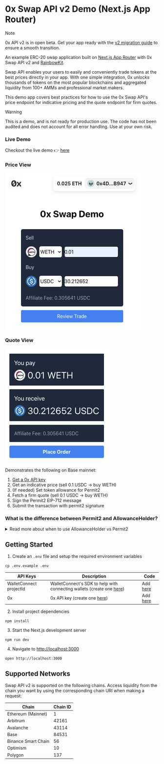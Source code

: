 # 0x Swap API v2 Demo (Next.js App Router)

> [!NOTE]  
> 0x API v2 is in open beta. Get your app ready with the [v2 migration guide](https://0x.org/beta-docs/next/0x-swap-api/upgrading/upgrading_to_v2) to ensure a smooth transition.

An example ERC-20 swap application built on [Next.js App Router](https://nextjs.org/docs) with 0x Swap API v2 and [RainbowKit](https://www.rainbowkit.com/).

Swap API enables your users to easily and conveniently trade tokens at the best prices directly in your app. With one simple integration, 0x unlocks thousands of tokens on the most popular blockchains and aggregated liquidity from 100+ AMMs and professional market makers.

This demo app covers best practices for how to use the 0x Swap API's price endpoint for indicative pricing and the quote endpoint for firm quotes.

> [!WARNING]  
> This is a demo, and is not ready for production use. The code has not been audited and does not account for all error handling. Use at your own risk.

### Live Demo

Checkout the live demo 👉 [here](https://0x-swap-v2-demo-app.vercel.app/)

### Price View

![priceView](src/images/priceView.png)

### Quote View

![quoteView](src/images/quoteView.png)

Demonstrates the following on Base mainnet:

1. [Get a 0x API key](https://0x.org/docs/introduction/getting-started)
2. Get an indicative price (sell 0.1 USDC → buy WETH)
3. (If needed) Set token allowance for Permit2
4. Fetch a firm quote (sell 0.1 USDC → buy WETH)
5. Sign the Permit2 EIP-712 message
6. Submit the transaction with permit2 signature

### What is the difference between Permit2 and AllowanceHolder?

<details>

<summary>Read more about when to use AllowanceHolder vs Permit2</summary>

0x Swap API offers you the optionality to either use [Permit2](https://0x.org/docs/next/introduction/0x-cheat-sheet#permit2-contract) or [AllowanceHolder](https://0x.org/docs/next/introduction/0x-cheat-sheet#allowanceholder-contract) as the allowance target.

For most applications, we recommend using the Permit2 flow for swaps and setting allowances on the Permit2 contract. This process requires collecting two signatures from your users per trade: one offchain signature for the limited approval and an onchain signature for the trade.

While Permit2's single-use method provides greatly enhanced security, we recognize that some projects may not wish to have a double-signature UX (this may apply to teams that integrate Swap API into smart contracts, or teams that are aggregating across multiple sources and want to keep the UI consistent across all the integrations).

If your integration prevents you from collecting offchain signatures, such as with smart contracts, we recommend using AllowanceHolder.

Originally developed by Uniswap based on the work of 0x alumnus [Lawrence Forman](https://github.com/merklejerk), [Permit2](https://blog.uniswap.org/permit2-and-universal-router) is a token approval method that can be used to safely share and manage token approvals across different smart contracts. Permit2 is immutable, extensively audited, used by other trusted protocols in the space including Uniswap and has a [$3M bug bounty](https://uniswap.org/bug-bounty).

Still have questions? [Reachout to our team](https://0x.org/docs/introduction/community#contact-support).

</details>

## Getting Started

1. Create an `.env` file and setup the required environment variables

```
cp .env.example .env
```

| **API Keys**            | **Description**                                                                                                  | **Code**                                                                                     |
| ----------------------- | ---------------------------------------------------------------------------------------------------------------- | -------------------------------------------------------------------------------------------- |
| WalletConnect projectId | WalletConnect's SDK to help with connecting wallets (create one [here](https://cloud.walletconnect.com/sign-in)) | Add [here](https://github.com/0xProject/0x-examples/blob/main/swap-v2-next-app/.env.example) |
| 0x                      | 0x API key (create one [here](https://0x.org/docs/introduction/getting-started))                                 | Add [here](https://github.com/0xProject/0x-examples/blob/main/swap-v2-next-app/.env.example) |

2. Install project dependencies

```
npm install
```

3. Start the Next.js development server

```
npm run dev
```

4. Navigate to [http://localhost:3000](http://localhost:3000)

```
open http://localhost:3000
```

## Supported Networks

Swap API v2 is supported on the following chains. Access liquidity from the chain you want by using the corresponding chain URI when making a request:

| Chain               | Chain ID |
| ------------------- | -------- |
| Ethereum (Mainnet)  | 1        |
| Arbitrum            | 42161    |
| Avalanche           | 43114    |
| Base                | 84531    |
| Binance Smart Chain | 56       |
| Optimism            | 10       |
| Polygon             | 137      |
